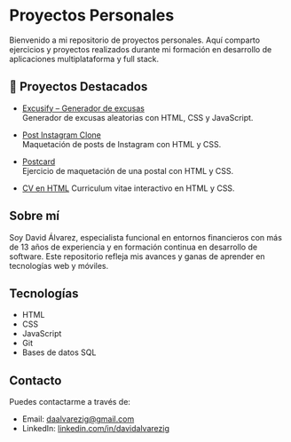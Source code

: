 # Proyectos Personales

Bienvenido a mi repositorio de proyectos personales. Aquí comparto ejercicios y proyectos realizados durante mi formación en desarrollo de aplicaciones multiplataforma y full stack.

## 🚀 Proyectos Destacados

- [Excusify – Generador de excusas](https://4geeksacademy.github.io/daalvarezig-Excusify/)  
  Generador de excusas aleatorias con HTML, CSS y JavaScript.  

- [Post Instagram Clone](https://4geeksacademy.github.io/daalvarezig-post-instagram/)  
  Maquetación de posts de Instagram con HTML y CSS.

- [Postcard](https://daalvarezig.github.io/exercise-postcard/)  
  Ejercicio de maquetación de una postal con HTML y CSS.

- [CV en HTML](https://4geeksacademy.github.io/daalvarezig-CV/)
  Curriculum vitae interactivo en HTML y CSS.

## Sobre mí

Soy David Álvarez, especialista funcional en entornos financieros con más de 13 años de experiencia y en formación continua en desarrollo de software. Este repositorio refleja mis avances y ganas de aprender en tecnologías web y móviles.

## Tecnologías

- HTML
- CSS
- JavaScript
- Git
- Bases de datos SQL

## Contacto

Puedes contactarme a través de:

- Email: daalvarezig@gmail.com
- LinkedIn: [linkedin.com/in/davidalvarezig](https://www.linkedin.com/in/davidalvarezig)
